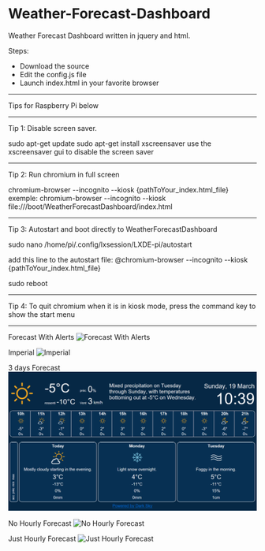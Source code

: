 # Weather-Forecast-Dashboard
Weather Forecast Dashboard written in jquery and html.

Steps:
- Download the source
- Edit the config.js file
- Launch index.html in your favorite browser

*************************************************************************************************
Tips for Raspberry Pi below
*************************************************************************************************

Tip 1: Disable screen saver.

sudo apt-get update
sudo apt-get install xscreensaver
use the xscreensaver gui to disable the screen saver

*************************************************************************************************

Tip 2: Run chromium in full screen

chromium-browser --incognito --kiosk {pathToYour_index.html_file}
exemple: chromium-browser --incognito --kiosk file:///boot/WeatherForecastDashboard/index.html

*************************************************************************************************

Tip 3: Autostart and boot directly to WeatherForecastDashboard

sudo nano /home/pi/.config/lxsession/LXDE-pi/autostart

add this line to the autostart file:
@chromium-browser --incognito --kiosk {pathToYour_index.html_file}

sudo reboot

*************************************************************************************************

Tip 4: To quit chromium when it is in kiosk mode, press the command key to show the start menu

*************************************************************************************************
Forecast With Alerts
![Forecast With Alerts](https://github.com/vlaine/Weather-Forecast-Dashboard/blob/master/screehshots/alerts.PNG?raw=true)

Imperial
![Imperial](https://github.com/vlaine/Weather-Forecast-Dashboard/blob/master/screehshots/imperial.PNG?raw=true)

3 days Forecast
![3 days forecast](https://github.com/vlaine/Weather-Forecast-Dashboard/blob/master/screehshots/3days.PNG?raw=true)

No Hourly Forecast
![No Hourly Forecast](https://github.com/vlaine/Weather-Forecast-Dashboard/blob/master/screehshots/noHourly.PNG?raw=true)

Just Hourly Forecast
![Just Hourly Forecast](https://github.com/vlaine/Weather-Forecast-Dashboard/blob/master/screehshots/justHourly.PNG?raw=true)

